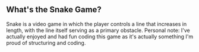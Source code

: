 ## What's the Snake Game?
Snake is a video game in which the player controls a line that increases in length, with the line itself serving as a primary obstacle. 
Personal note: I've actually enjoyed and had fun coding this game as it's actually something I'm proud of structuring and coding.
